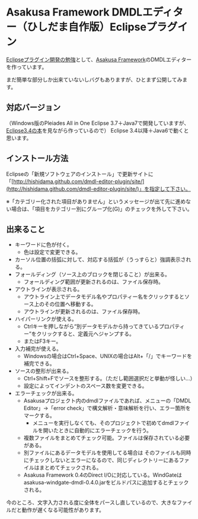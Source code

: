 Asakusa Framework DMDLエディター（ひしだま自作版）Eclipseプラグイン
===================================================================

[Eclipseプラグイン開発の勉強](http://www.ne.jp/asahi/hishidama/home/tech/eclipse/plugin/develop/index.html)として、[Asakusa Framework](http://www.ne.jp/asahi/hishidama/home/tech/asakusafw/index.html)のDMDLエディターを作っています。

まだ簡単な部分しか出来ていないしバグもありますが、ひとまず公開してみます。


対応バージョン
--------------

（Windows版のPleiades All in One Eclipse 3.7＋Java7で開発していますが、[Eclipse3.4の本](http://www.ne.jp/asahi/hishidama/home/book/tech.html#Eclipse3.4plugin)を見ながら作っているので）
Eclipse 3.4以降＋Java6で動くと思います。


インストール方法
----------------

Eclipseの「新規ソフトウェアのインストール」で更新サイトに「[http://hishidama.github.com/dmdl-editor-plugin/site/](http://hishidama.github.com/dmdl-editor-plugin/site/)」を指定して下さい。

※「カテゴリー化された項目がありません」というメッセージが出て先に進めない場合は、「項目をカテゴリー別にグループ化(G)」のチェックを外して下さい。


出来ること
----------------

* キーワードに色が付く。
    * 色は設定で変更できる。
* カーソル位置の括弧に対して、対応する括弧が（うっすらと）強調表示される。
* フォールディング（ソース上のブロックを閉じること）が出来る。
    * フォールディング範囲が更新されるのは、ファイル保存時。
* アウトラインが表示される。
    * アウトライン上でデータモデル名やプロパティー名をクリックするとソース上のその位置へ移動する。
    * アウトラインが更新されるのは、ファイル保存時。
* ハイパーリンクが使える。
    * Ctrlキーを押しながら“別データモデルから持ってきているプロパティー”をクリックすると、定義元へジャンプする。
    * またはF3キー。
* 入力補完が使える。
    * Windowsの場合はCtrl+Space、UNIXの場合はAlt+「/」でキーワードを補完できる。
* ソースの整形が出来る。
    * Ctrl+Shift+Fでソースを整形する。（ただし範囲選択だと挙動が怪しい…）
    * 設定によってインデントのスペース数を変更できる。
* エラーチェックが出来る。
    * Asakusaプロジェクト内のdmdlファイルであれば、メニューの「DMDL Editor」→「error check」で構文解析・意味解析を行い、エラー箇所をマークする。
        * メニューを実行しなくても、そのプロジェクトで初めてdmdlファイルを開いたときに自動的にエラーチェックを行う。
    * 複数ファイルをまとめてチェック可能。ファイルは保存されている必要がある。
    * 別ファイルにあるデータモデルを使用してる場合は そのファイルも同時にチェックしないとエラーになるので、同じディレクトリーにあるファイルはまとめてチェックされる。
    * Asakusa Framework 0.4のDirect I/Oに対応している。WindGateはasakusa-windgate-dmdl-0.4.0.jarをビルドパスに追加するとチェックされる。

今のところ、文字入力される度に全体をパースし直しているので、大きなファイルだと動作が遅くなる可能性があります。

